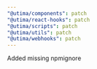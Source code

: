 ```yaml
---
"@utima/components": patch
"@utima/react-hooks": patch
"@utima/scripts": patch
"@utima/utils": patch
"@utima/webhooks": patch
---
```


Added missing npmignore
